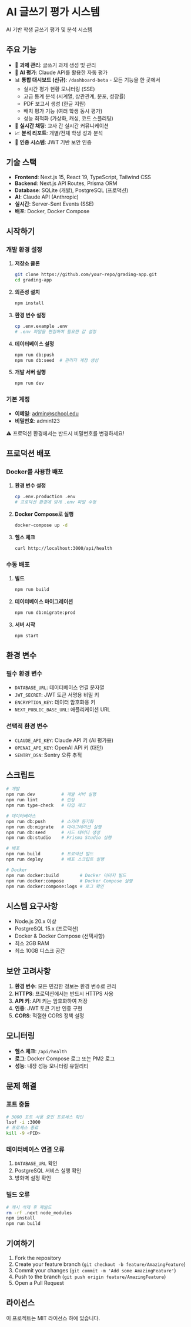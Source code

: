 # AI 글쓰기 평가 시스템

AI 기반 학생 글쓰기 평가 및 분석 시스템

## 주요 기능

- 📝 **과제 관리**: 글쓰기 과제 생성 및 관리
- 🤖 **AI 평가**: Claude API를 활용한 자동 평가
- 📊 **통합 대시보드 (신규)**: `/dashboard-beta` - 모든 기능을 한 곳에서
  - 실시간 평가 현황 모니터링 (SSE)
  - 고급 통계 분석 (시계열, 상관관계, 분포, 성장률)
  - PDF 보고서 생성 (한글 지원)
  - 배치 평가 기능 (여러 학생 동시 평가)
  - 성능 최적화 (가상화, 캐싱, 코드 스플리팅)
- 💬 **실시간 채팅**: 교사 간 실시간 커뮤니케이션
- 📈 **분석 리포트**: 개별/전체 학생 성과 분석
- 🔐 **인증 시스템**: JWT 기반 보안 인증

## 기술 스택

- **Frontend**: Next.js 15, React 19, TypeScript, Tailwind CSS
- **Backend**: Next.js API Routes, Prisma ORM
- **Database**: SQLite (개발), PostgreSQL (프로덕션)
- **AI**: Claude API (Anthropic)
- **실시간**: Server-Sent Events (SSE)
- **배포**: Docker, Docker Compose

## 시작하기

### 개발 환경 설정

1. **저장소 클론**
   ```bash
   git clone https://github.com/your-repo/grading-app.git
   cd grading-app
   ```

2. **의존성 설치**
   ```bash
   npm install
   ```

3. **환경 변수 설정**
   ```bash
   cp .env.example .env
   # .env 파일을 편집하여 필요한 값 설정
   ```

4. **데이터베이스 설정**
   ```bash
   npm run db:push
   npm run db:seed  # 관리자 계정 생성
   ```

5. **개발 서버 실행**
   ```bash
   npm run dev
   ```

### 기본 계정

- **이메일**: admin@school.edu
- **비밀번호**: admin123

⚠️ 프로덕션 환경에서는 반드시 비밀번호를 변경하세요!

## 프로덕션 배포

### Docker를 사용한 배포

1. **환경 변수 설정**
   ```bash
   cp .env.production .env
   # 프로덕션 환경에 맞게 .env 파일 수정
   ```

2. **Docker Compose로 실행**
   ```bash
   docker-compose up -d
   ```

3. **헬스 체크**
   ```bash
   curl http://localhost:3000/api/health
   ```

### 수동 배포

1. **빌드**
   ```bash
   npm run build
   ```

2. **데이터베이스 마이그레이션**
   ```bash
   npm run db:migrate:prod
   ```

3. **서버 시작**
   ```bash
   npm start
   ```

## 환경 변수

### 필수 환경 변수

- `DATABASE_URL`: 데이터베이스 연결 문자열
- `JWT_SECRET`: JWT 토큰 서명용 비밀 키
- `ENCRYPTION_KEY`: 데이터 암호화용 키
- `NEXT_PUBLIC_BASE_URL`: 애플리케이션 URL

### 선택적 환경 변수

- `CLAUDE_API_KEY`: Claude API 키 (AI 평가용)
- `OPENAI_API_KEY`: OpenAI API 키 (대안)
- `SENTRY_DSN`: Sentry 오류 추적

## 스크립트

```bash
# 개발
npm run dev          # 개발 서버 실행
npm run lint         # 린팅
npm run type-check   # 타입 체크

# 데이터베이스
npm run db:push      # 스키마 동기화
npm run db:migrate   # 마이그레이션 실행
npm run db:seed      # 시드 데이터 생성
npm run db:studio    # Prisma Studio 실행

# 배포
npm run build        # 프로덕션 빌드
npm run deploy       # 배포 스크립트 실행

# Docker
npm run docker:build        # Docker 이미지 빌드
npm run docker:compose      # Docker Compose 실행
npm run docker:compose:logs # 로그 확인
```

## 시스템 요구사항

- Node.js 20.x 이상
- PostgreSQL 15.x (프로덕션)
- Docker & Docker Compose (선택사항)
- 최소 2GB RAM
- 최소 10GB 디스크 공간

## 보안 고려사항

1. **환경 변수**: 모든 민감한 정보는 환경 변수로 관리
2. **HTTPS**: 프로덕션에서는 반드시 HTTPS 사용
3. **API 키**: API 키는 암호화하여 저장
4. **인증**: JWT 토큰 기반 인증 구현
5. **CORS**: 적절한 CORS 정책 설정

## 모니터링

- **헬스 체크**: `/api/health`
- **로그**: Docker Compose 로그 또는 PM2 로그
- **성능**: 내장 성능 모니터링 유틸리티

## 문제 해결

### 포트 충돌
```bash
# 3000 포트 사용 중인 프로세스 확인
lsof -i :3000
# 프로세스 종료
kill -9 <PID>
```

### 데이터베이스 연결 오류
1. `DATABASE_URL` 확인
2. PostgreSQL 서비스 실행 확인
3. 방화벽 설정 확인

### 빌드 오류
```bash
# 캐시 삭제 후 재빌드
rm -rf .next node_modules
npm install
npm run build
```

## 기여하기

1. Fork the repository
2. Create your feature branch (`git checkout -b feature/AmazingFeature`)
3. Commit your changes (`git commit -m 'Add some AmazingFeature'`)
4. Push to the branch (`git push origin feature/AmazingFeature`)
5. Open a Pull Request

## 라이선스

이 프로젝트는 MIT 라이선스 하에 있습니다.